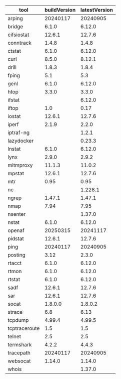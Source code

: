 | tool | buildVersion | latestVersion |
|------|--------------|---------------|
| arping | 20240117 | 20240905 |
| bridge | 6.1.0 | 6.12.0 |
| cifsiostat | 12.6.1 | 12.7.6 |
| conntrack | 1.4.8 | 1.4.8 |
| ctstat | 6.1.0 | 6.12.0 |
| curl | 8.5.0 | 8.12.1 |
| drill | 1.8.3 | 1.8.4 |
| fping | 5.1 | 5.3 |
| genl | 6.1.0 | 6.12.0 |
| htop | 3.3.0 | 3.3.0 |
| ifstat |  | 6.12.0 |
| iftop | 1.0 | 0.17 |
| iostat | 12.6.1 | 12.7.6 |
| iperf | 2.1.9 | 2.2.0 |
| iptraf-ng |  | 1.2.1 |
| lazydocker |  | 0.23.3 |
| lnstat | 6.1.0 | 6.12.0 |
| lynx | 2.9.0 | 2.9.2 |
| mitmproxy | 11.1.3 | 11.0.2 |
| mpstat | 12.6.1 | 12.7.6 |
| mtr | 0.95 | 0.95 |
| nc |  | 1.228.1 |
| ngrep | 1.47.1 | 1.47.1 |
| nmap | 7.94 | 7.95 |
| nsenter |  | 1.37.0 |
| nstat | 6.1.0 | 6.12.0 |
| openaf | 20250315 | 20241117 |
| pidstat | 12.6.1 | 12.7.6 |
| ping | 20240117 | 20240905 |
| posting | 3.12 | 2.3.0 |
| rtacct | 6.1.0 | 6.12.0 |
| rtmon | 6.1.0 | 6.12.0 |
| rtstat | 6.1.0 | 6.12.0 |
| sadf | 12.6.1 | 12.7.6 |
| sar | 12.6.1 | 12.7.6 |
| socat | 1.8.0.0 | 1.8.0.2 |
| strace | 6.8 | 6.13 |
| tcpdump | 4.99.4 | 4.99.5 |
| tcptraceroute | 1.5 | 1.5 |
| telnet | 2.5 | 2.5 |
| termshark | 4.2.2 | 4.4.3 |
| tracepath | 20240117 | 20240905 |
| websocat | 1.14.0 | 1.14.0 |
| whois |  | 1.37.0 |

